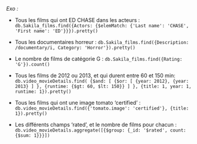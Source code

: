 *Exo :*
* Tous les films qui ont ED CHASE dans les acteurs : `db.Sakila_films.find({Actors: {$elemMatch: {'Last name': 'CHASE', 'First name': 'ED'}}}).pretty()`

* Tous les documentaires horreur :  `db.Sakila_films.find({Description: /documentary/i, Category: 'Horror'}).pretty()`

* Le nombre de films de catégorie G :
`db.Sakila_films.find({Rating: 'G'}).count()`

* Tous les films de 2012 ou 2013, et qui durent entre 60 et 150 min: `db.video_movieDetails.find( {$and: [ {$or: [ {year: 2012}, {year: 2013} ] }, {runtime: {$gt: 60, $lt: 150}} ] }, {title: 1, year: 1, runtime: 1}).pretty()`

* Tous les films qui ont une image tomato ‘certified’ : `db.video_movieDetails.find({'tomato.image': 'certified'}, {title: 1}).pretty()`

* Les différents champs ‘rated’, et le nombre de films pour chacun : `db.video_movieDetails.aggregate([{$group: {_id: '$rated', count: {$sum: 1}}}])`
 
